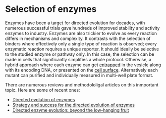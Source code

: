# Selection of enzymes

Enzymes have been a target for directed evolution for decades, with numerous successful trials gave hundreds of improved stability and activity enzymes to industry. Enzymes are also trickier to evolve as every reaction differs in mechanisms and complexity. It contrasts with the selection of binders where effectively only a single type of reaction is observed; every enzymatic reaction requires a unique reporter. It should ideally be selective to the studied enzyme or pathway only. In this case, the selection can be made in cells that significantly simplifies a whole protocol. Otherwise, a hybrid approach where each enzyme can get [entrapped](CSR_SBL.md) in the vesicle along with its encoding DNA, or presented on the [cell surface](FACS_FADS.md). Alternatively each mutant can purified and individually measured in multi-well plate format.

There are numerous reviews and methodololigal articles on this inmportant topic. Here are some of recent ones:

- [Directed evolution of enzymes](https://portlandpress.com/emergtoplifesci/article/4/2/119/226341/Directed-evolution-of-enzymes)
- [Strategy and success for the directed evolution of enzymes](https://www.sciencedirect.com/science/article/abs/pii/S0959440X11000911)
- [Directed enzyme evolution: beyond the low-hanging fruit](https://www.sciencedirect.com/science/article/pii/S0959440X12000462?casa_token=B14_owdgpI0AAAAA:jD4OHvAAbZlunH42iAgcUco7aKBRJtJxbyvSZSJgC1WKWwpdtNjQftPUskP-qpnzhTuQYVCf5Ug)